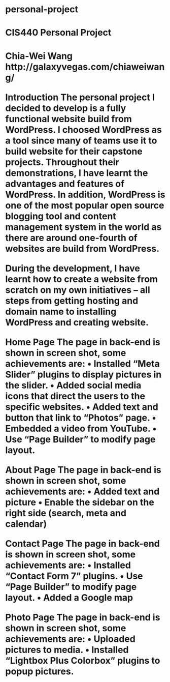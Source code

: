 personal-project
================

<h1>CIS440 Personal Project<h1>
Chia-Wei Wang
http://galaxyvegas.com/chiaweiwang/

Introduction
The personal project I decided to develop is a fully functional website build from WordPress. I choosed WordPress as a tool since many of teams use it to build website for their capstone projects. Throughout their demonstrations, I have learnt the advantages and features of WordPress. In addition, WordPress is one of the most popular open source blogging tool and content management system in the world as there are around one-fourth of websites are build from WordPress. 

During the development, I have learnt how to create a website from scratch on my own initiatives – all steps from getting hosting and domain name to installing WordPress and creating website. 

Home Page
The page in back-end is shown in screen shot, some achievements are: 
•	Installed “Meta Slider” plugins to display pictures in the slider. 
•	Added social media icons that direct the users to the specific websites. 
•	Added text and button that link to “Photos” page.
•	Embedded a video from YouTube.
•	Use “Page Builder” to modify page layout.

 

About Page The page in back-end is shown in screen shot, some achievements are: 
•	Added text and picture
•	Enable the sidebar on the right side (search, meta and calendar)

 

Contact Page
The page in back-end is shown in screen shot, some achievements are: 
•	Installed “Contact Form 7” plugins. 
•	Use “Page Builder” to modify page layout.
•	Added a Google map

 

Photo Page
The page in back-end is shown in screen shot, some achievements are: 
•	Uploaded pictures to media.
•	Installed “Lightbox Plus Colorbox” plugins to popup pictures.

 
